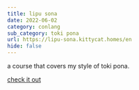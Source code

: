 ```yaml
---
title: lipu sona
date: 2022-06-02
category: conlang
sub_category: toki pona
url: https://lipu-sona.kittycat.homes/en
hide: false
---
```


a course that covers my style of toki pona.

[check it out](https://lipu-sona.kittycat.homes)